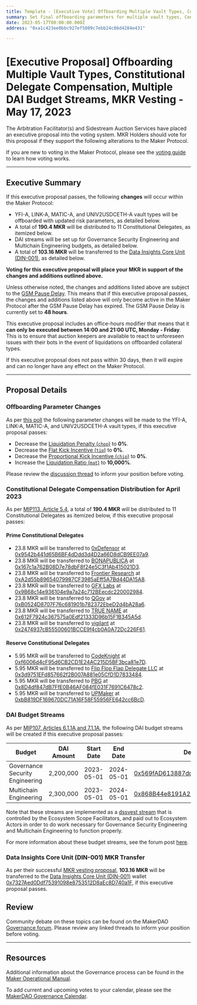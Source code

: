 ```yaml
---
title: Template - [Executive Vote] Offboarding Multiple Vault Types, Constitutional Delegate Compensation, Multiple DAI Budget Streams, MKR Vesting - May 17, 2023
summary: Set final offboarding parameters for multiple vault types, Constitutional Delegate compensation MKR transfers for April 2023, multiple DAI budget streams, Data Insights Core Unit (DIN-001) MKR vesting transfer.
date: 2023-05-17T00:00:00.000Z
address: "0xa1c423ee0bbc927ef5809c7ebb24c86d4284e431"

---
```

# [Executive Proposal] Offboarding Multiple Vault Types, Constitutional Delegate Compensation, Multiple DAI Budget Streams, MKR Vesting - May 17, 2023

The Arbitration Facilitator(s) and Sidestream Auction Services have placed an executive proposal into the voting system. MKR Holders should vote for this proposal if they support the following alterations to the Maker Protocol.

If you are new to voting in the Maker Protocol, please see the [voting guide](https://manual.makerdao.com/governance/voting-in-makerdao/on-chain-governance) to learn how voting works.

---

## Executive Summary

If this executive proposal passes, the following **changes** will occur within the Maker Protocol:
- YFI-A, LINK-A, MATIC-A, and UNIV2USDCETH-A vault types will be offboarded with updated risk parameters, as detailed below. 
- A total of **190.4 MKR** will be distributed to 11 Constitutional Delegates, as itemized below.
- DAI streams will be set up for Governance Security Engineering and Multichain Engineering budgets, as detailed below.
- A total of **103.16 MKR** will be transferred to the [Data Insights Core Unit (DIN-001)](https://mips.makerdao.com/mips/details/MIP39c2SP22), as detailed below.

**Voting for this executive proposal will place your MKR in support of the changes and additions outlined above.**

Unless otherwise noted, the changes and additions listed above are subject to the [GSM Pause Delay](https://manual.makerdao.com/parameter-index/core/param-gsm-pause-delay). This means that if this executive proposal passes, the changes and additions listed above will only become active in the Maker Protocol after the GSM Pause Delay has expired. The GSM Pause Delay is currently set to **48 hours**.

This executive proposal includes an office-hours modifier that means that it **can only be executed between 14:00 and 21:00 UTC, Monday - Friday**. This is to ensure that auction keepers are available to react to unforeseen issues with their bots in the event of liquidations on offboarded collateral types.

If this executive proposal does not pass within 30 days, then it will expire and can no longer have any effect on the Maker Protocol.

---

## Proposal Details

### Offboarding Parameter Changes

As per [this poll](https://vote.makerdao.com/polling/QmPwHhLT) the following parameter changes will be made to the YFI-A, LINK-A, MATIC-A, and UNIV2USDCETH-A vault types, if this executive proposal passes:

* Decrease the [Liquidation Penalty (`chop`)](https://manual.makerdao.com/parameter-index/vault-risk/param-liquidation-penalty) to **0%**.
* Decrease the [Flat Kick Incentive (`tip`)](https://manual.makerdao.com/parameter-index/collateral-auction/param-flat-kick-incentive) to **0%**.
* Decrease the [Proportional Kick Incentive (`chip`)](https://manual.makerdao.com/parameter-index/collateral-auction/param-proportional-kick-incentive) to **0%**.
* Increase the [Liquidation Ratio (`mat`)](https://manual.makerdao.com/parameter-index/vault-risk/param-liquidation-ratio) to **10,000%**.

Please review the [discussion thread](https://forum.makerdao.com/t/decentralized-collateral-scope-parameter-changes-1-april-2023/20302) to inform your position before voting.

### Constitutional Delegate Compensation Distribution for April 2023

As per [MIP113, Article 5.4](https://mips.makerdao.com/mips/details/MIP113#5-4-constitutional-delegate-income-management), a total of **190.4 MKR** will be distributed to 11 Constitutional Delegates as itemized below, if this executive proposal passes:

#### Prime Constitutional Delegates

* 23.8 MKR will be transferred to [0xDefensor](https://forum.makerdao.com/t/0xdefensor-constitutional-delegate-communications/20458) at [0x9542b441d65B6BF4dDdd3d4D2a66D8dCB9EE07a9](https://etherscan.io/address/0x9542b441d65B6BF4dDdd3d4D2a66D8dCB9EE07a9).
* 23.8 MKR will be transferred to [BONAPUBLICA](https://forum.makerdao.com/t/bonapublica-constitutional-delegate-recognition-submission/20451) at [0x167c1a762B08D7e78dbF8f24e5C3f1Ab415021D3](https://etherscan.io/address/0x167c1a762B08D7e78dbF8f24e5C3f1Ab415021D3).
* 23.8 MKR will be transferred to [Frontier Research](https://forum.makerdao.com/t/frontier-research-ad-communications/20441) at [0xA2d55b89654079987CF3985aEff5A7Bd44DA15A8](https://etherscan.io/address/0xA2d55b89654079987CF3985aEff5A7Bd44DA15A8).
* 23.8 MKR will be transferred to [GFX Labs](https://forum.makerdao.com/t/constitutional-delegate-recognition-submission/20407) at [0x9B68c14e936104e9a7a24c712BEecdc220002984](https://etherscan.io/address/0x9B68c14e936104e9a7a24c712BEecdc220002984).
* 23.8 MKR will be transferred to [QGov](https://forum.makerdao.com/t/qgov-ad-recognition-submission/20494) at [0xB0524D8707F76c681901b782372EbeD2d4bA28a6](https://etherscan.io/address/0xB0524D8707F76c681901b782372EbeD2d4bA28a6).
* 23.8 MKR will be transferred to [TRUE NAME](https://forum.makerdao.com/t/true-name-aligned-delegate-communications-platform/20455) at [0x612F7924c367575a0Edf21333D96b15F1B345A5d](https://etherscan.io/address/0x612F7924c367575a0Edf21333D96b15F1B345A5d).
* 23.8 MKR will be transferred to [vigilant](https://forum.makerdao.com/t/cd-recognition-submission-vigilant/20457) at [0x2474937cB55500601BCCE9f4cb0A0A72Dc226F61](https://etherscan.io/address/0x2474937cB55500601BCCE9f4cb0A0A72Dc226F61).

#### Reserve Constitutional Delegates

* 5.95 MKR will be transferred to [CodeKnight](https://forum.makerdao.com/t/codeknight-constitutional-delegate-communications/20443) at [0xf6006d4cF95d6CB2CD1E24AC215D5BF3bca81e7D](https://etherscan.io/address/0xf6006d4cF95d6CB2CD1E24AC215D5BF3bca81e7D).
* 5.95 MKR will be transferred to [Flip Flop Flap Delegate LLC](https://forum.makerdao.com/t/flip-flop-flap-delegate-llc-aligned-delegate-recognition-submission-and-communication/20477) at [0x3d9751EFd857662f2B007A881e05CfD1D7833484](https://etherscan.io/address/0x3d9751EFd857662f2B007A881e05CfD1D7833484).
* 5.95 MKR will be transferred to [PBG](https://forum.makerdao.com/t/pbg-aligned-delegate-communication-platform/20471) at [0x8D4df847dB7FfE0B46AF084fE031F7691C6478c2](https://etherscan.io/address/0x8D4df847dB7FfE0B46AF084fE031F7691C6478c2).
* 5.95 MKR will be transferred to [UPMaker](https://forum.makerdao.com/t/upmaker-ad-submission/20577) at [0xbB819DF169670DC71A16F58F55956FE642cc6BcD](https://etherscan.io/address/0xbB819DF169670DC71A16F58F55956FE642cc6BcD).

### DAI Budget Streams

As per [MIP107, Articles 6.1.1A and 7.1.1A](https://mips.makerdao.com/mips/details/MIP107#6-1-1a-), the following DAI budget streams will be created if this executive proposal passes:

| Budget | DAI Amount | Start Date | End Date | Destination Address |
|---|---|---|---|---|
| Governance Security Engineering | 2,200,000 | 2023-05-01 | 2024-05-01 | [0x569fAD613887ddd8c1815b56A00005BCA7FDa9C0](https://etherscan.io/address/0x569fAD613887ddd8c1815b56A00005BCA7FDa9C0) |
 Multichain Engineering | 2,300,000 | 2023-05-01 | 2024-05-01 | [0x868B44e8191A2574334deB8E7efA38910df941FA](https://etherscan.io/address/0x868B44e8191A2574334deB8E7efA38910df941FA) |

Note that these streams are implemented as a [dssvest stream](https://manual.makerdao.com/module-index/module-token-streaming) that is controlled by the Ecosystem Scope Facilitators, and paid out to Ecosystem Actors in order to do work necessary for Governance Security Engineering and Multichain Engineering to function properly. 

For more information about these budget streams, see the forum post [here](https://forum.makerdao.com/t/scope-funding-update/20848). 

### Data Insights Core Unit (DIN-001) MKR Transfer

As per their successful [MKR vesting proposal](https://mips.makerdao.com/mips/details/MIP40c3SP64#mkr-vesting), **103.16 MKR** will be transferred to the [Data Insights Core Unit (DIN-001)](https://mips.makerdao.com/mips/details/MIP39c2SP22) wallet [0x7327Aed0Ddf75391098e8753512D8aEc8D740a1F](https://etherscan.io/address/0x7327Aed0Ddf75391098e8753512D8aEc8D740a1F), if this executive proposal passes.

## Review

Community debate on these topics can be found on the MakerDAO [Governance forum](https://forum.makerdao.com/). Please review any linked threads to inform your position before voting.

---

## Resources

Additional information about the Governance process can be found in the [Maker Operational Manual](https://manual.makerdao.com).

To add current and upcoming votes to your calendar, please see the [MakerDAO Governance Calendar](https://manual.makerdao.com/makerdao/calendars/governance-calendar).
